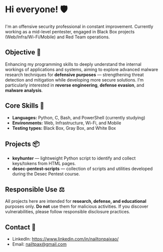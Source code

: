 # Hi everyone! 🛡️

I'm an offensive security professional in constant improvement. Currently working as a mid-level pentester, engaged in Black Box projects (Web/Infra/Wi-Fi/Mobile) and Red Team operations.

## Objective 🎯
Enhancing my programming skills to deeply understand the internal workings of applications and systems, aiming to explore advanced malware research techniques for **defensive purposes** — strengthening threat detection and mitigation while developing more secure solutions. I’m particularly interested in **reverse engineering**, **defense evasion**, and **malware analysis**.

## Core Skills 🧰
- **Languages:** Python, C, Bash, and PowerShell (currently studying)  
- **Environments:** Web, Infrastructure, Wi-Fi, and Mobile  
- **Testing types:** Black Box, Gray Box, and White Box  

## Projects 📦
- **keyhunter** — lightweight Python script to identify and collect keys/tokens from HTML pages.  
- **desec-pentest-scripts** — collection of scripts and utilities developed during the Desec Pentest course.

## Responsible Use ⚖️
All projects here are intended for **research, defense, and educational** purposes only. **Do not** use them for malicious activities. If you discover vulnerabilities, please follow responsible disclosure practices.

## Contact 🔗
- LinkedIn: https://www.linkedin.com/in/nailtonpaixao/  
- Email: nailtpax@gmail.com
